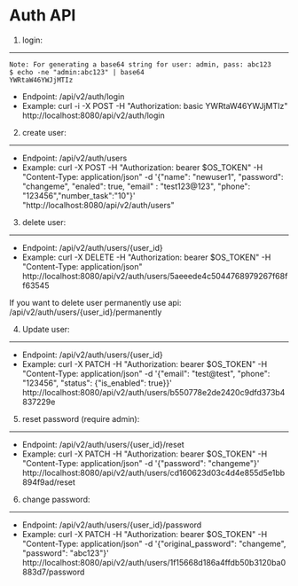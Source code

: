 Auth API
========

1. login:
---------

    Note: For generating a base64 string for user: admin, pass: abc123
    $ echo -ne "admin:abc123" | base64
    YWRtaW46YWJjMTIz

- Endpoint: /api/v2/auth/login
- Example:
    curl -i -X POST -H "Authorization: basic YWRtaW46YWJjMTIz" http://localhost:8080/api/v2/auth/login

       
2. create user:
---------------

- Endpoint: /api/v2/auth/users
- Example:
    curl -X POST -H "Authorization: bearer $OS_TOKEN" -H "Content-Type: application/json" -d '{"name": "newuser1", "password": "changeme", "enaled": true, "email" : "test123@123", "phone": "123456","number_task":"10"}' "http://localhost:8080/api/v2/auth/users"

3. delete user:
---------------

- Endpoint: /api/v2/auth/users/{user_id}
- Example:
    curl -X DELETE -H "Authorization: bearer $OS_TOKEN" -H "Content-Type: application/json" http://localhost:8080/api/v2/auth/users/5aeeede4c5044768979267f68ff63545

If you want to delete user permanently use api: /api/v2/auth/users/{user_id}/permanently

4. Update user:
----------------------------------

- Endpoint: /api/v2/auth/users/{user_id}
- Example:
    curl -X PATCH -H "Authorization: bearer $OS_TOKEN" -H "Content-Type: application/json" -d '{"email": "test@test", "phone": "123456", "status": {"is_enabled": true}}' http://localhost:8080/api/v2/auth/users/b550778e2de2420c9dfd373b4837229e

5. reset password (require admin):
----------------------------------

- Endpoint: /api/v2/auth/users/{user_id}/reset
- Example: 
    curl -X PATCH -H "Authorization: bearer $OS_TOKEN" -H "Content-Type: application/json" -d '{"password": "changeme"}' http://localhost:8080/api/v2/auth/users/cd160623d03c4d4e855d5e1bb894f9ad/reset
    
6. change password:
-------------------

- Endpoint: /api/v2/auth/users/{user_id}/password
- Example: 
    curl -X PATCH -H "Authorization: bearer $OS_TOKEN" -H "Content-Type: application/json" -d '{"original_password": "changeme", "password": "abc123"}' http://localhost:8080/api/v2/auth/users/1f15668d186a4ffdb50b3120ba0883d7/password


